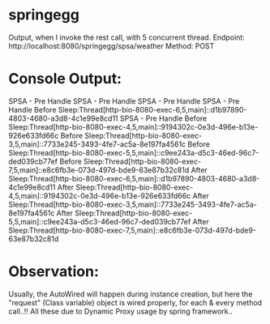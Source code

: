 springegg
=========

Output, when I invoke the rest call, with 5 concurrent thread.
Endpoint: http://localhost:8080/springegg/spsa/weather
Method: POST

Console Output:
==============
SPSA - Pre Handle
SPSA - Pre Handle
SPSA - Pre Handle
SPSA - Pre Handle
Before Sleep:Thread[http-bio-8080-exec-6,5,main]::d1b97890-4803-4680-a3d8-4c1e99e8cd11
SPSA - Pre Handle
Before Sleep:Thread[http-bio-8080-exec-4,5,main]::9194302c-0e3d-496e-b13e-926e633fd66c
Before Sleep:Thread[http-bio-8080-exec-3,5,main]::7733e245-3493-4fe7-ac5a-8e197fa4561c
Before Sleep:Thread[http-bio-8080-exec-5,5,main]::c9ee243a-d5c3-46ed-96c7-ded039cb77ef
Before Sleep:Thread[http-bio-8080-exec-7,5,main]::e8c6fb3e-073d-497d-bde9-63e87b32c81d
After Sleep:Thread[http-bio-8080-exec-6,5,main]::d1b97890-4803-4680-a3d8-4c1e99e8cd11
After Sleep:Thread[http-bio-8080-exec-4,5,main]::9194302c-0e3d-496e-b13e-926e633fd66c
After Sleep:Thread[http-bio-8080-exec-3,5,main]::7733e245-3493-4fe7-ac5a-8e197fa4561c
After Sleep:Thread[http-bio-8080-exec-5,5,main]::c9ee243a-d5c3-46ed-96c7-ded039cb77ef
After Sleep:Thread[http-bio-8080-exec-7,5,main]::e8c6fb3e-073d-497d-bde9-63e87b32c81d

Observation:
============
Usually, the AutoWired will happen during instance creation, but here the "request" (Class variable) object is wired properly, for each & every method call..!!
All these due to Dynamic Proxy usage by spring framework.. 

